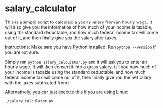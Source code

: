 # salary_calculator
This is a simple script to calculate a yearly salary from an hourly wage. It will also give you the information of how much of your income is taxable, using the standard deductable, and how much federal income tax will come out of it, and then finally give you the salary after taxes.

Instructions:
Make sure you have Python installed. Run `python --version` if you are not sure.

Simply run `python salary_calculator.py` and it will ask you to enter an hourly wage. It will then convert it into a gross salary, tell you how much of your income is taxable using the standard deductable, and how much federal income tax will come out of it, then finally give you the net salary with the taxes subtracted from it.

Alternatively, you can just execute this if you are using Linux:
```sh
./salary_calculator.py
```
